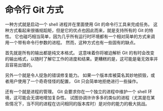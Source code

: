 

# 命令行 Git 方式

<p>一种方式就是启动一个 shell 进程并在里面使用 Git 的命令行工具来完成任务。
这种方式看起来很循规蹈矩，但是它的优点也因此而来，就是支持所有的 Git 的特性。
它也碰巧相当简单，因为几乎所有运行时环境都有一个相对简单的方式来调用一个带有命令行参数的进程。
然而，这种方式也有一些固有的缺点。</p>
<p>首先就是所有的输出都是纯文本格式。
这意味着你将被迫解析 Git 的有时会改变的输出格式，以随时了解它工作的进度和结果。更糟糕的是，这可能是毫无效率并且容易出错的。</p>
<p>另外一个就是令人捉急的错误修复能力。
如果一个版本库被莫名其妙地损毁，或者用户使用了一个奇奇怪怪的配置， Git 只会简单地拒绝进行一些操作。</p>
<p>还有一个就是进程的管理。
Git 会要求你在一个独立的进程中维护一个 shell 环境，这可能会无谓地增加复杂性。
试图协调许许多多的类似的进程（尤其是在某些情况下，当不同的进程在访问相同的版本库时）是对你的能力的极大挑战。</p>
